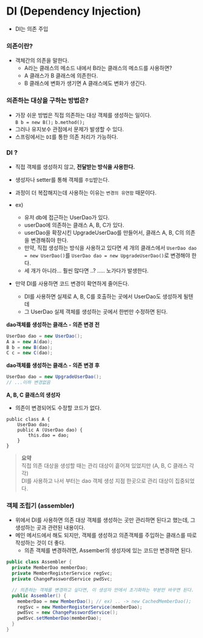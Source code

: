 # DI (Dependency Injection)
- DI는 의존 주입

### 의존이란? 
- 객체간의 의존을 말한다. 
    - A라는 클래스의 메소드 내에서 B라는 클래스의 메소드를 사용하면?
    - A 클래스가 B 클래스에 의존한다.
    - B 클래스에 변화가 생기면 A 클래스에도 변화가 생긴다.
### 의존하는 대상을 구하는 방법은?
- 가장 쉬운 방법은 직접 의존하는 대상 객체를 생성하는 일이다.  
`B b = new B();` `b.method();`
- 그러나 유지보수 관점에서 문제가 발생할 수 있다.  
- 스프링에서는 `DI`를 통한 의존 처리가 가능하다.

### DI ?  
- 직접 객체를 생성하지 않고, **전달받는 방식을 사용한다.**
- 생성자나 setter를 통해 객체를 `주입`받는다.
- 과정이 더 복잡해지는데 사용하는 이유는 `변경의 유연함` 때문이다.

- ex)
    - 유저 db에 접근하는 UserDao가 있다.
    - userDao에 의존하는 클래스 A, B, C가 있다.
    - userDao을 확장시킨 UpgradeUserDao를 만들어서, 클래스 A, B, C의 의존을 변경해줘야 한다.
    - 만약, 직접 생성하는 방식을 사용하고 있다면
    세 개의 클래스에서 `UserDao dao = new UserDao()`를 `UserDao dao = new UpgradeUserDao()`로 변경해야 한다.  
    - 세 개가 아니라... 훨씬 많다면 ..? ..... 노가다가 발생한다.  
- 만약 DI를 사용하면 코드 변경이 확연하게 줄어든다.
    - DI를 사용하면 실제로 A, B, C를 호출하는 곳에서 UserDao도 생성하게 될텐데
    - 그 UserDao 실제 객체를 생성하는 곳에서 한번만 수정하면 된다.
    
**dao객체를 생성하는 클래스 - 의존 변경 전**
```java
UserDao dao = new UserDao();
A a = new A(dao);
B b = new B(dao);
C c = new C(dao);
```
**dao객체를 생성하는 클래스 - 의존 변경 후**
```java
UserDao dao = new UpgradeUserDao();
// ...이하 변경없음
```

**A, B, C 클래스의 생성자**
- 의존이 변경되어도 수정할 코드가 없다.
```
public class A {
    UserDao dao;
    public A (UserDao dao) {
        this.dao = dao;
    }
}
```

> **요약**  
> 직접 의존 대상을 생성할 때는 관리 대상이 흩어져 있었지만 (A, B, C 클래스 각각)  
> DI를 사용하고 나서 부터는 dao 객체 생성 지점 한곳으로 관리 대상이 집중되었다.

### 객체 조립기 (assembler)
- 위에서 DI를 사용하면 의존 대상 객체를 생성하는 곳만 관리하면 된다고 했는데, 그 생성하는 곳과 관련된 내용이다.
- 메인 메서드에서 해도 되지만, 객체를 생성하고 의존객체를 주입하는 클래스를 따로 작성하는 것이 더 좋다.
    - 의존 객체를 변경하려면, Assember의 생성자에 있는 코드만 변경하면 된다.
```java
public class Assembler {
  private MemberDao memberDao;
  private MemberRegisterService regSvc;
  private ChangePasswordService pwdSvc;

  // 의존하는 객체를 변경하고 싶다면, 이 생성자 안에서 초기화하는 부분만 바꾸면 된다.
  public Assembler() {
    memberDao = new MemberDao(); // ex) .. -> new CachedMemberDao();
    regSvc = new MemberRegisterService(memberDao);
    pwdSvc = new ChangePasswordService();
    pwdSvc.setMemberDao(memberDao);
  }
}
```
